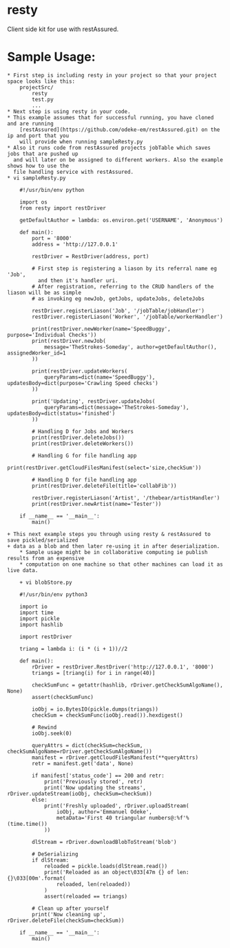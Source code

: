 resty
=====

Client side kit for use with restAssured.

Sample Usage:
============
    * First step is including resty in your project so that your project space looks like this:
        projectSrc/
            resty
            test.py
            ...
    * Next step is using resty in your code.
    * This example assumes that for successful running, you have cloned and are running
        [restAssured](https://github.com/odeke-em/restAssured.git) on the ip and port that you
        will provide when running sampleResty.py
    * Also it runs code from restAssured projects jobTable which saves jobs that are pushed up
      and will later on be assigned to different workers. Also the example shows how to use the
      file handling service with restAssured.
    * vi sampleResty.py

        #!/usr/bin/env python

        import os
        from resty import restDriver

        getDefaultAuthor = lambda: os.environ.get('USERNAME', 'Anonymous')

        def main():
            port = '8000'
            address = 'http://127.0.0.1'

            restDriver = RestDriver(address, port)

            # First step is registering a liason by its referral name eg 'Job',
              and then it's handler uri. 
            # After registration, referring to the CRUD handlers of the liason will be as simple
            # as invoking eg newJob, getJobs, updateJobs, deleteJobs

            restDriver.registerLiason('Job', '/jobTable/jobHandler')
            restDriver.registerLiason('Worker', '/jobTable/workerHandler')

            print(restDriver.newWorker(name='SpeedBuggy', purpose='Individual Checks'))
            print(restDriver.newJob(
                message='TheStrokes-Someday', author=getDefaultAuthor(), assignedWorker_id=1
            ))

            print(restDriver.updateWorkers(
                queryParams=dict(name='SpeedBuggy'), updatesBody=dict(purpose='Crawling Speed checks')
            ))

            print('Updating', restDriver.updateJobs(
                queryParams=dict(message='TheStrokes-Someday'), updatesBody=dict(status='finished')
            ))

            # Handling D for Jobs and Workers
            print(restDriver.deleteJobs())
            print(restDriver.deleteWorkers())

            # Handling G for file handling app
            print(restDriver.getCloudFilesManifest(select='size,checkSum'))

            # Handling D for file handling app
            print(restDriver.deleteFile(title='collabFib'))

            restDriver.registerLiason('Artist', '/thebear/artistHandler')
            print(restDriver.newArtist(name='Tester'))

        if __name__ == '__main__':
            main()

    + This next example steps you through using resty & restAssured to save pickled/serialized
    + data as a blob and then later re-using it in after deserialization.
        * Sample usage might be in collaborative computing ie publish results from an expensive
        * computation on one machine so that other machines can load it as live data.

        + vi blobStore.py

        #!/usr/bin/env python3

        import io
        import time
        import pickle
        import hashlib

        import restDriver

        triang = lambda i: (i * (i + 1))//2

        def main():
            rDriver = restDriver.RestDriver('http://127.0.0.1', '8000')
            triangs = [triang(i) for i in range(40)]

            checkSumFunc = getattr(hashlib, rDriver.getCheckSumAlgoName(), None)
            assert(checkSumFunc)
    
            ioObj = io.BytesIO(pickle.dumps(triangs))
            checkSum = checkSumFunc(ioObj.read()).hexdigest()

            # Rewind
            ioObj.seek(0)

            queryAttrs = dict(checkSum=checkSum, checkSumAlgoName=rDriver.getCheckSumAlgoName())
            manifest = rDriver.getCloudFilesManifest(**queryAttrs)
            retr = manifest.get('data', None)

            if manifest['status_code'] == 200 and retr:
                print('Previously stored', retr)
                print('Now updating the streams', rDriver.updateStream(ioObj, checkSum=checkSum))
            else:
                print('Freshly uploaded', rDriver.uploadStream(
                    ioObj, author='Emmanuel Odeke',
                    metaData='First 40 triangular numbers@:%f'%(time.time())
                ))

            dlStream = rDriver.downloadBlobToStream('blob')

            # DeSerializing
            if dlStream:
                reloaded = pickle.loads(dlStream.read())
                print('Reloaded as an object\033[47m {} of len: {}\033[00m'.format(
                    reloaded, len(reloaded))
                )
                assert(reloaded == triangs)

            # Clean up after yourself
            print('Now cleaning up',  rDriver.deleteFile(checkSum=checkSum))

        if __name__ == '__main__':
            main()
